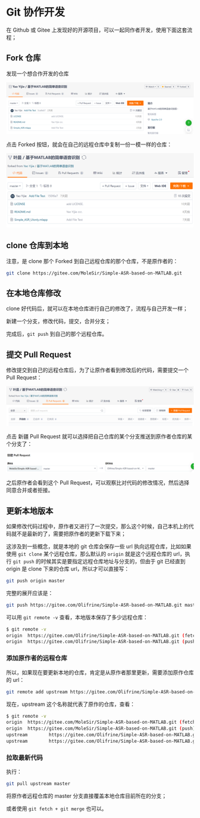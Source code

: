 # Git 协作开发

在 Github 或 Gitee 上发现好的开源项目，可以一起同作者开发，使用下面这套流程；



## Fork 仓库

发现一个想合作开发的仓库

![image-20221211214608379](pics/9-Git协作开发.assets/image-20221211214608379.png)

点击 Forked 按钮，就会在自己的远程仓库中复制一份一模一样的仓库：

![image-20221211214706045](pics/9-Git协作开发.assets/image-20221211214706045.png)



## clone 仓库到本地

注意，是 clone 那个 Forked 到自己远程仓库的那个仓库，不是原作者的：

````bash
git clone https://gitee.com/MoleSir/Simple-ASR-based-on-MATLAB.git
````



## 在本地仓库修改

clone 好代码后，就可以在本地仓库进行自己的修改了，流程与自己开发一样；

新建一个分支，修改代码，提交，合并分支；

完成后，`git push` 到自己的那个远程仓库。



## 提交 Pull Request

修改提交到自己的远程仓库后，为了让原作者看到修改后的代码，需要提交一个 Pull Request：

![image-20221211215300552](pics/9-Git协作开发.assets/image-20221211215300552.png)

点击 新疆 Pull Request 就可以选择把自己仓库的某个分支推送到原作者仓库的某个分支了：

![image-20221211215542439](pics/9-Git协作开发.assets/image-20221211215542439.png)

之后原作者会看到这个 Pull Request，可以观察比对代码的修改情况，然后选择同意合并或者拒接。



## 更新本地版本

如果修改代码过程中，原作者又进行了一次提交，那么这个时候，自己本机上的代码就不是最新的了，需要把原作者的更新下载下来；

这涉及到一些概念，就是本地的 git 仓库会保存一些 url 执向远程仓库，比如如果使用 `git clone` 某个远程仓库，那么默认的 `origin` 就是这个远程仓库的 url，执行 `git push` 的时候其实是要指定远程仓库地址与分支的，但由于 git 已经直到 origin 是 clone 下来的仓库 url，所以才可以直接写：

````bash
git push origin master
````

完整的展开应该是：

````bash
git push https://gitee.com/Olifrine/Simple-ASR-based-on-MATLAB.git master
````

可以用 `git remote -v` 查看，本地版本保存了多少远程仓库：

````bash
$ git remote -v
origin  https://gitee.com/Olifrine/Simple-ASR-based-on-MATLAB.git (fetch)
origin  https://gitee.com/Olifrine/Simple-ASR-based-on-MATLAB.git (push)
````

### 添加原作者的远程仓库

所以，如果现在要更新本地的仓库，肯定是从原作者那里更新，需要添加原作仓库的 url：

````bash
git remote add upstream https://gitee.com/Olifrine/Simple-ASR-based-on-MATLAB.git
````

现在，upstream 这个名称就代表了原作的仓库，查看：

````bash
$ git remote -v
origin  https://gitee.com/MoleSir/Simple-ASR-based-on-MATLAB.git (fetch)
origin  https://gitee.com/MoleSir/Simple-ASR-based-on-MATLAB.git (push)
upstream        https://gitee.com/Olifrine/Simple-ASR-based-on-MATLAB.git (fetch)
upstream        https://gitee.com/Olifrine/Simple-ASR-based-on-MATLAB.git (push)
````

### 拉取最新代码

执行：

````bash
git pull upstream master
````

将原作者远程仓库的 master 分支直接覆盖本地仓库目前所在的分支；

或者使用 `git fetch + git merge` 也可以。